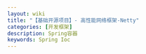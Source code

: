 ```yaml
---
layout: wiki
title: "【基础开源项目】- 高性能网络框架-Netty"
categories: [开发框架]
description: Spring容器
keywords: Spring Ioc
---
```

